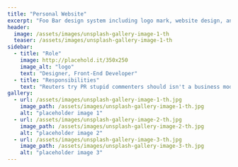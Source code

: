 ```yaml
---
title: "Personal Website"
excerpt: "Foo Bar design system including logo mark, website design, and branding applications."
header:
  image: /assets/images/unsplash-gallery-image-1-th
  teaser: /assets/images/unsplash-gallery-image-1-th
sidebar:
  - title: "Role"
    image: http://placehold.it/350x250
    image_alt: "logo"
    text: "Designer, Front-End Developer"
  - title: "Responsibilities"
    text: "Reuters try PR stupid commenters should isn't a business model"
gallery:
  - url: /assets/images/unsplash-gallery-image-1-th.jpg
    image_path: /assets/images/unsplash-gallery-image-1-th.jpg
    alt: "placeholder image 1"
  - url: /assets/images/unsplash-gallery-image-2-th.jpg
    image_path: /assets/images/unsplash-gallery-image-2-th.jpg
    alt: "placeholder image 2"
  - url: /assets/images/unsplash-gallery-image-3-th.jpg
    image_path: /assets/images/unsplash-gallery-image-3-th.jpg
    alt: "placeholder image 3"
---
```

